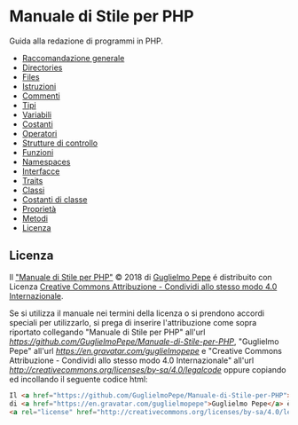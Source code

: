 # Manuale di Stile per PHP
Guida alla redazione di programmi in PHP.

* [Raccomandazione generale](#raccomandazione-generale)
* [Directories](#directories)
* [Files](#files)
* [Istruzioni](#istruzioni)
* [Commenti](#commenti)
* [Tipi](#tipi)
* [Variabili](#variabili)
* [Costanti](#costanti)
* [Operatori](#operatori)
* [Strutture di controllo](#strutture-di-controllo)
* [Funzioni](#funzioni)
* [Namespaces](#namespaces)
* [Interfacce](#interfacce)
* [Traits](#traits)
* [Classi](#classi)
* [Costanti di classe](#costanti-di-classe)
* [Proprietà](#proprietà)
* [Metodi](#metodi)
* [Licenza](#licenza)


## Licenza

Il ["Manuale di Stile per PHP"](https://github.com/GuglielmoPepe/Manuale-di-Stile-per-PHP) &copy; 2018 di [Guglielmo Pepe](https://en.gravatar.com/guglielmopepe) é distribuito con Licenza [Creative Commons Attribuzione - Condividi allo stesso modo 4.0 Internazionale](http://creativecommons.org/licenses/by-sa/4.0/legalcode).

Se si utilizza il manuale nei termini della licenza o si prendono accordi speciali per utilizzarlo, si prega di inserire l'attribuzione come sopra riportato collegando "Manuale di Stile per PHP" all'url _https://github.com/GuglielmoPepe/Manuale-di-Stile-per-PHP_, "Guglielmo Pepe" all'url _https://en.gravatar.com/guglielmopepe_ e "Creative Commons Attribuzione - Condividi allo stesso modo 4.0 Internazionale" all'url _http://creativecommons.org/licenses/by-sa/4.0/legalcode_ oppure copiando ed incollando il seguente codice html:
```html
Il <a href="https://github.com/GuglielmoPepe/Manuale-di-Stile-per-PHP">"Manuale di Stile per PHP"</a> 
di <a href="https://en.gravatar.com/guglielmopepe">Guglielmo Pepe</a> è distribuito con Licenza 
<a rel="license" href="http://creativecommons.org/licenses/by-sa/4.0/legalcode">Creative Commons Attribuzione - Condividi allo stesso modo 4.0 Internazionale</a>.
```

